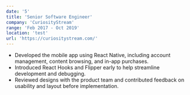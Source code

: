 ```yaml
---
date: '5'
title: 'Senior Software Engineer'
company: 'CuriosityStream'
range: 'Feb 2017 - Oct 2019'
location: 'test'
url: 'https://curiositystream.com/'
---
```


- Developed the mobile app using React Native, including account management, content browsing, and in-app purchases.
- Introduced React Hooks and Flipper early to help streamline development and debugging.
- Reviewed designs with the product team and contributed feedback on usability and layout before implementation.
